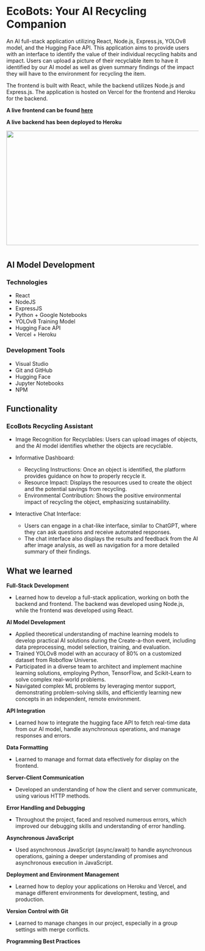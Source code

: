 

# EcoBots: Your AI Recycling Companion

An AI full-stack application utilizing React, Node.js, Express.js, YOLOv8 model, and the Hugging Face API. This application aims to provide users with an interface to identify the value of their individual recycling habits and impact. Users can upload a picture of their recyclable item to have it identified by our AI model as well as given summary findings of the impact they will have to the environment for recycling the item.

The frontend is built with React, while the backend utilizes Node.js and Express.js. The application is hosted on Vercel for the frontend and Heroku for the backend.

**A live frontend can be found [here]()**

**A live backend has been deployed to Heroku**

<p align="center">
  <img src="https://media.giphy.com/media/v1.Y2lkPTc5MGI3NjExZGg2YzNoeTZoODdhZThjYXd2ZHN1MnFmczJwYjdvMGF1bjZ5b2llcSZlcD12MV9pbnRlcm5hbF9naWZfYnlfaWQmY3Q9Zw/ehjauxt83AbfFDNxrx/giphy.gif" width="600" height="300" />
</p>

#

## AI Model Development



### Technologies
* React
* NodeJS
* ExpressJS
* Python + Google Notebooks
* YOLOv8 Training Model
* Hugging Face API
* Vercel + Heroku

### Development Tools
* Visual Studio
* Git and GitHub
* Hugging Face
* Jupyter Notebooks
* NPM


## Functionality

### EcoBots Recycling Assistant

  * Image Recognition for Recyclables: Users can upload images of objects, and the AI model identifies whether the objects are recyclable.

  * Informative Dashboard:
     * Recycling Instructions: Once an object is identified, the platform provides guidance on how to properly recycle it.
     * Resource Impact: Displays the resources used to create the object and the potential savings from recycling.
     * Environmental Contribution: Shows the positive environmental impact of recycling the object, emphasizing sustainability.
  * Interactive Chat Interface:
      * Users can engage in a chat-like interface, similar to ChatGPT, where they can ask questions and receive automated responses.
      * The chat interface also displays the results and feedback from the AI after image analysis, as well as navigation for a more detailed summary of their findings.

## What we learned

 **Full-Stack Development** 

  * Learned how to develop a full-stack application, working on both the backend and frontend. 
  The backend was developed using Node.js, while the frontend was developed using React.

**AI Model Development**
  * Applied theoretical understanding of machine learning models to develop practical AI solutions during the Create-a-thon event, including data preprocessing, model selection, training, and evaluation.
  * Trained YOLOv8 model with an accuracy of 80% on a customized dataset from Roboflow Universe.
  * Participated in a diverse team to architect and implement machine learning solutions, employing Python, TensorFlow, and Scikit-Learn to solve complex real-world problems.
  *  Navigated complex ML problems by leveraging mentor support, demonstrating problem-solving skills, and efficiently learning new concepts in an independent, remote environment.

  **API Integration**

  * Learned how to integrate the hugging face API to fetch real-time data from our AI model, handle asynchronous operations, and manage responses and errors.


  **Data Formatting**

  * Learned to manage and format data effectively for display on the frontend.

  
 **Server-Client Communication** 

  * Developed an understanding of how the client and server communicate, using various HTTP methods.
  
  
 **Error Handling and Debugging** 
  
  * Throughout the project, faced and resolved numerous errors, which improved our debugging skills and understanding of error handling.
  
  
 **Asynchronous JavaScript** 
  
  * Used asynchronous JavaScript (async/await) to handle asynchronous operations, gaining a deeper understanding of promises and asynchronous execution in JavaScript.
  
 **Deployment and Environment Management** 

  * Learned how to deploy your applications on Heroku and Vercel, and manage different environments for development, testing, and production.
  
  
  
 **Version Control with Git** 
   
  * Learned to manage changes in our project, especially in a group settings with merge conflicts.
  
 **Programming Best Practices**
